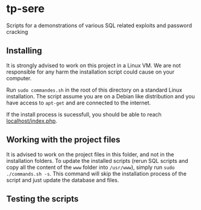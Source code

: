 # tp-sere

Scripts for a demonstrations of various SQL related exploits and password cracking

## Installing 
It is strongly advised to work on this project in a Linux VM. We are not responsible for any harm the installation script could cause on your computer.

Run `sudo commandes.sh` in the root of this directory on a standard Linux installation. The script assume you are on a Debian like distribution and you have access to `apt-get` and are connected to the internet.

If the install process is sucessfull, you should be able to reach [localhost/index.php](http://localhost/index.php).
## Working with the project files
It is advised to work on the project files in this folder, and not in the installation folders. To update the installed scripts (rerun SQL scripts and copy all the content of the `www` folder into `/usr/www`), simply run `sudo ./commands.sh -s`. This command will skip the installation process of the script and just update the database and files.

## Testing the scripts
